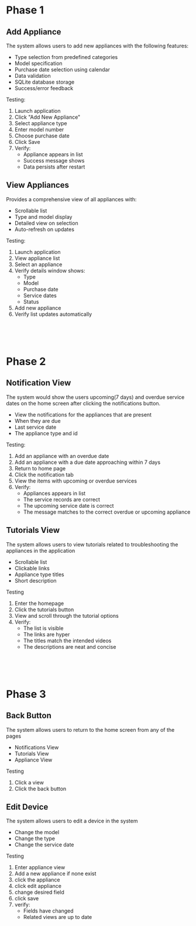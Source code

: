 # Phase 1

## Add Appliance
The system allows users to add new appliances with the following features:
- Type selection from predefined categories
- Model specification
- Purchase date selection using calendar
- Data validation
- SQLite database storage
- Success/error feedback

Testing:
1. Launch application
2. Click "Add New Appliance"
3. Select appliance type
4. Enter model number
5. Choose purchase date
6. Click Save
7. Verify:
    - Appliance appears in list
    - Success message shows
    - Data persists after restart

## View Appliances
Provides a comprehensive view of all appliances with:
- Scrollable list
- Type and model display
- Detailed view on selection
- Auto-refresh on updates

Testing:
1. Launch application
2. View appliance list
3. Select an appliance
4. Verify details window shows:
    - Type
    - Model
    - Purchase date
    - Service dates
    - Status
5. Add new appliance
6. Verify list updates automatically

<br><br><br>

# Phase 2

## Notification View
The system would show the users upcoming(7 days) and overdue service dates on the home screen after clicking the notifications button.
- View the notifications for the appliances that are present
- When they are due
- Last service date
- The appliance type and id

Testing:
1. Add an appliance with an overdue date
2. Add an appliance with a due date approaching within 7 days
3. Return to home page
4. Click the notification tab 
5. View the items with upcoming or overdue services
6. Verify:
   - Appliances appears in list
   - The service records are correct
   - The upcoming service date is correct
   - The message matches to the correct overdue or upcoming appliance
   
## Tutorials View
The system allows users to view tutorials related to troubleshooting the appliances in the application
- Scrollable list
- Clickable links
- Appliance type titles
- Short description

Testing
1. Enter the homepage
2. Click the tutorials button
3. View and scroll through the tutorial options
4. Verify: 
    - The list is visible
    - The links are hyper
    - The titles match the intended videos
    - The descriptions are neat and concise
  
<br><br><br>

# Phase 3

## Back Button
The system allows users to return to the home screen from any of the pages
- Notifications View
- Tutorials View
- Appliance View
  
Testing
1. Click a view
2. Click the back button

## Edit Device
The system allows users to edit a device in the system
- Change the model
- Change the type
- Change the service date
  
Testing
1. Enter appliance view
2. Add a new appliance if none exist
3. click the appliance
4. click edit appliance
5. change desired field
6. click save
7. verify:
   - Fields have changed
   - Related views are up to date
